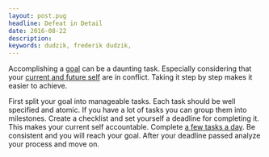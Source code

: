 ```yaml
---
layout: post.pug
headline: Defeat in Detail
date: 2016-08-22
description: 
keywords: dudzik, frederik dudzik, 
---
```

Accomplishing a [goal](http://www.thebigbiggoalsclub.com/articles/_goaltypes.html) can be a daunting task. Especially considering that your [current and future self](./current-and-future-self) are in conflict. Taking it step by step makes it easier to achieve. 

First split your goal into manageable tasks. Each task should be well specified and atomic. If you have a lot of tasks you can group them into milestones. Create  a checklist and set yourself a deadline for completing it. This makes your current self accountable. Complete [a few tasks a day](./moderation). Be consistent and you will reach your goal. After  your deadline passed analyze your process and move on.
